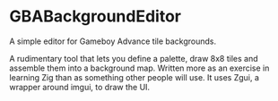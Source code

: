 # GBABackgroundEditor
A simple editor for Gameboy Advance tile backgrounds.     

A rudimentary tool that lets you define a palette, draw 8x8 tiles and assemble them into a background map. Written more as an exercise in learning Zig than as something other people will use. It uses Zgui, a wrapper around imgui, to draw the UI. 
